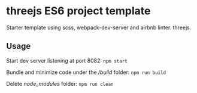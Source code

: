 # threejs ES6 project template
Starter template using scss, webpack-dev-server and airbnb linter.
threejs.
## Usage
Start dev server listening at port 8082:
`
npm start
`

Bundle and minimize code under the */build* folder:
`
npm run build
`

Delete *node_modules* folder:
`
npm run clean
`